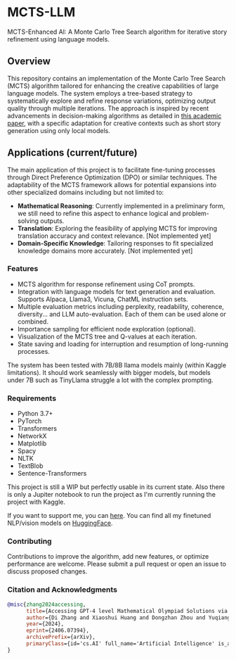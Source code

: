 # MCTS-LLM
MCTS-Enhanced AI: A Monte Carlo Tree Search algorithm for iterative story refinement using language models.

## Overview
This repository contains an implementation of the Monte Carlo Tree Search (MCTS) algorithm tailored for enhancing the creative capabilities of large language models. The system employs a tree-based strategy to systematically explore and refine response variations, optimizing output quality through multiple iterations. The approach is inspired by recent advancements in decision-making algorithms as detailed in [this academic paper](https://arxiv.org/pdf/2406.07394), with a specific adaptation for creative contexts such as short story generation using only local models.

## Applications (current/future)
The main application of this project is to facilitate fine-tuning processes through Direct Preference Optimization (DPO) or similar techniques. The adaptability of the MCTS framework allows for potential expansions into other specialized domains including but not limited to:
- **Mathematical Reasoning**: Currently implemented in a preliminary form, we still need to refine this aspect to enhance logical and problem-solving outputs.
- **Translation**: Exploring the feasibility of applying MCTS for improving translation accuracy and context relevance. [Not implemented yet]
- **Domain-Specific Knowledge**: Tailoring responses to fit specialized knowledge domains more accurately. [Not implemented yet]

### Features
- MCTS algorithm for response refinement using CoT prompts.
- Integration with language models for text generation and evaluation. Supports Alpaca, Llama3, Vicuna, ChatML instruction sets.
- Multiple evaluation metrics including perplexity, readability, coherence, diversity... and LLM auto-evaluation. Each of them can be used alone or combined.
- Importance sampling for efficient node exploration (optional).
- Visualization of the MCTS tree and Q-values at each iteration.
- State saving and loading for interruption and resumption of long-running processes.

The system has been tested with 7B/8B llama models mainly (within Kaggle limitations). It should work seamlessly with bigger models, but models under 7B such as TinyLlama struggle a lot with the complex prompting.

### Requirements
- Python 3.7+
- PyTorch
- Transformers
- NetworkX
- Matplotlib
- Spacy
- NLTK
- TextBlob
- Sentence-Transformers

This project is still a WIP but perfectly usable in its current state. Also there is only a Jupiter notebook to run the project as I'm currently running the project with Kaggle.

If you want to support me, you can [here](https://ko-fi.com/adamcodd). You can find all my finetuned NLP/vision models on [HuggingFace](https://huggingface.co/AdamCodd).

### Contributing
Contributions to improve the algorithm, add new features, or optimize performance are welcome. Please submit a pull request or open an issue to discuss proposed changes.

###  Citation and Acknowledgments
```bibtex
@misc{zhang2024accessing,
      title={Accessing GPT-4 level Mathematical Olympiad Solutions via Monte Carlo Tree Self-refine with LLaMa-3 8B}, 
      author={Di Zhang and Xiaoshui Huang and Dongzhan Zhou and Yuqiang Li and Wanli Ouyang},
      year={2024},
      eprint={2406.07394},
      archivePrefix={arXiv},
      primaryClass={id='cs.AI' full_name='Artificial Intelligence' is_active=True alt_name=None in_archive='cs' is_general=False description='Covers all areas of AI except Vision, Robotics, Machine Learning, Multiagent Systems, and Computation and Language (Natural Language Processing), which have separate subject areas. In particular, includes Expert Systems, Theorem Proving (although this may overlap with Logic in Computer Science), Knowledge Representation, Planning, and Uncertainty in AI. Roughly includes material in ACM Subject Classes I.2.0, I.2.1, I.2.3, I.2.4, I.2.8, and I.2.11.'}
}
```
